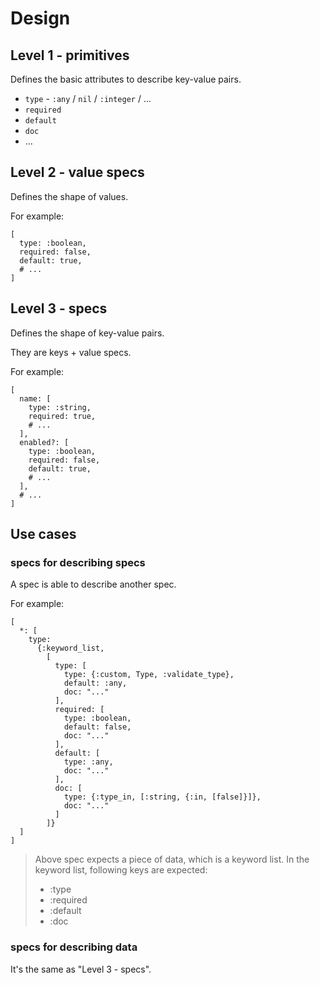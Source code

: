 # Design

## Level 1 - primitives

Defines the basic attributes to describe key-value pairs.

- `type` - `:any` / `nil` / `:integer` / ...
- `required`
- `default`
- `doc`
- ...

## Level 2 - value specs

Defines the shape of values.

For example:

```text
[
  type: :boolean,
  required: false,
  default: true,
  # ...
]
```

## Level 3 - specs

Defines the shape of key-value pairs.

They are keys + value specs.

For example:

```text
[
  name: [
    type: :string,
    required: true,
    # ...
  ],
  enabled?: [
    type: :boolean,
    required: false,
    default: true,
    # ...
  ],
  # ...
]
```

## Use cases

### specs for describing specs

A spec is able to describe another spec.

For example:

```
[
  *: [
    type:
      {:keyword_list,
        [
          type: [
            type: {:custom, Type, :validate_type},
            default: :any,
            doc: "..."
          ],
          required: [
            type: :boolean,
            default: false,
            doc: "..."
          ],
          default: [
            type: :any,
            doc: "..."
          ],
          doc: [
            type: {:type_in, [:string, {:in, [false]}]},
            doc: "..."
          ]
        ]}
  ]
]
```

> Above spec expects a piece of data, which is a keyword list.
> In the keyword list, following keys are expected:
>
> - :type
> - :required
> - :default
> - :doc

### specs for describing data

It's the same as "Level 3 - specs".
